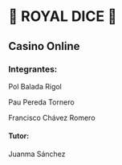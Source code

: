 # 🎲 ROYAL DICE 🎲

## Casino Online

### Integrantes:
Pol Balada Rigol

Pau Pereda Tornero

Francisco Chávez Romero

#### Tutor:
Juanma Sánchez
